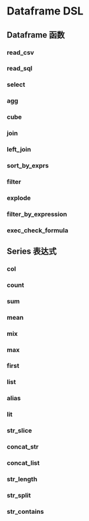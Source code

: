# Dataframe DSL

## Dataframe 函数
### read_csv
### read_sql
### select
### agg
### cube
### join
### left_join
### sort_by_exprs
### filter
### explode
### filter_by_expression
### exec_check_formula


## Series 表达式
### col
### count
### sum
### mean
### mix
### max
### first
### list

### alias

### lit

### str_slice
### concat_str
### concat_list
### str_length
### str_split
### str_contains

